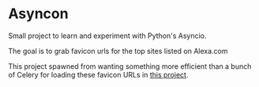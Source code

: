# Asyncon

Small project to learn and experiment with Python's Asyncio.

The goal is to grab favicon urls for the top sites listed on Alexa.com

This project spawned from wanting something more efficient than a bunch of Celery for loading these favicon URLs in [this project](http://github.com/patallen/favivind/).
